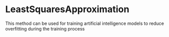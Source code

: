 # LeastSquaresApproximation
This method can be used for training artificial intelligence models to reduce overfitting during the training process
